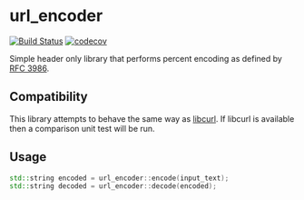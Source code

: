 # url_encoder
[![Build Status](https://travis-ci.org/kurt-nj/url_encoder.svg?branch=master)](https://travis-ci.org/kurt-nj/url_encoder)
[![codecov](https://codecov.io/gh/kurt-nj/url_encoder/branch/master/graph/badge.svg)](https://codecov.io/gh/kurt-nj/url_encoder)

Simple header only library that performs percent encoding as defined by [RFC 3986](https://tools.ietf.org/html/rfc3986).

## Compatibility

This library attempts to behave the same way as [libcurl](https://curl.haxx.se/libcurl/c/curl_easy_escape.html). 
If libcurl is available then a comparison unit test will be run.

## Usage

```c++
std::string encoded = url_encoder::encode(input_text);
std::string decoded = url_encoder::decode(encoded);
```
